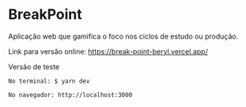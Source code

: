 # BreakPoint
Aplicação web que gamifica o foco nos ciclos de estudo ou produção.

Link para versão online: https://break-point-beryl.vercel.app/

Versão de teste

    No terminal: $ yarn dev

    No navegador: http://localhost:3000